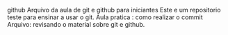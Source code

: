 github
Arquivo da aula de git e github para iniciantes
Este e um repositorio teste para ensinar a usar o git.
Aula pratica : como realizar o commit
Arquivo: revisando o material sobre git e github.
